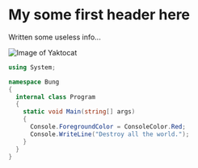 # My some first header here

Written some useless info...

![Image of Yaktocat](https://octodex.github.com/images/yaktocat.png)

```cs
using System;

namespace Bung
{
  internal class Program
  {
    static void Main(string[] args)
    {
      Console.ForegroundColor = ConsoleColor.Red;
      Console.WriteLine("Destroy all the world.");
    }
  }
}
```

